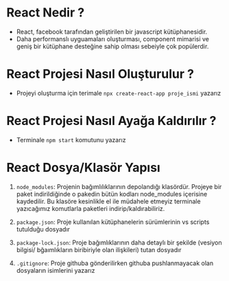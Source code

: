 # React Nedir ?

- React, facebook tarafından geliştirilen bir javascript kütüphanesidir.
- Daha performanslı uyguamaları oluşturması, component mimarisi ve geniş bir kütüphane desteğine sahip olması sebeiyle çok popülerdir.

# React Projesi Nasıl Oluşturulur ?

- Projeyi oluşturma için terimale `npx create-react-app proje_ismi` yazarız

# React Projesi Nasıl Ayağa Kaldırılır ?

- Terminale `npm start` komutunu yazarız

# React Dosya/Klasör Yapısı

1. `node_modules`: Projenin bağımlılıklarının depolandığı klasördür. Projeye bir paket indirildiğinde o pakedin bütün kodları node_modules içerisine kaydedilir. Bu klasöre kesinlikle el ile müdahele etmeyiz terminale yazıcağımız komutlarla paketleri indirip/kaldırabiliriz.

2. `package.json`: Proje kullanılan kütüphanelerin sürümlerinin vs scripts tutulduğu dosyadır

3. `package-lock.json`: Proje bağımlıklarının daha detaylı bir şekilde (vesiyon bilgisi/ bğaımlıkların biribiriyle olan ilişkileri) tutan dosyadır

4. `.gitignore`: Proje githuba gönderilirken githuba pushlanmayacak olan dosyaların isimlerini yazarız
